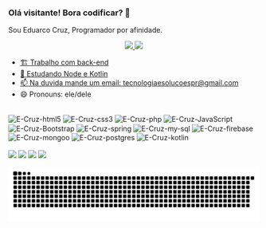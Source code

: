 ### Olá visitante! Bora codificar? 👀

Sou Eduarco Cruz, Programador por afinidade.

<div align="center">
  <a href="https://github.com/DecodingEduardoCruz">
  <img height="180em" src="https://github-readme-stats.vercel.app/api?username=DecodingEduardoCruz&show_icons=true&theme=dark&include_all_commits=true&count_private=true"/>
  <img height="180em" src="https://github-readme-stats.vercel.app/api/top-langs/?username=DecodingEduardoCruz&layout=compact&langs_count=7&theme=dark"/>
</div>

- 🏗  Trabalho com back-end
- 🌱 Estudando Node e Kotlin
- 📫 Na duvida mande um email: tecnologiaesolucoespr@gmail.com
- 😄 Pronouns: ele/dele
  
<div style="display: inline_block"><br> 
    <img align="center" alt="E-Cruz-html5" height="30" width="40" src="https://cdn.jsdelivr.net/gh/devicons/devicon/icons/html5/html5-original.svg" />
    <img align="center" alt="E-Cruz-css3" height="30" width="40" src="https://cdn.jsdelivr.net/gh/devicons/devicon/icons/css3/css3-original.svg" />
    <img align="center" alt="E-Cruz-php" height="30" width="40" src="https://cdn.jsdelivr.net/gh/devicons/devicon/icons/php/php-original.svg" />
    <img align="center" alt="E-Cruz-JavaScript" height="30" width="40" src="https://cdn.jsdelivr.net/gh/devicons/devicon/icons/javascript/javascript-original.svg" />
    <img align="center" alt="E-Cruz-Bootstrap" height="30" width="40" src="https://cdn.jsdelivr.net/gh/devicons/devicon/icons/bootstrap/bootstrap-plain.svg" />
    <img align="center" alt="E-Cruz-spring" height="30" width="40" src="https://cdn.jsdelivr.net/gh/devicons/devicon/icons/spring/spring-original.svg" />
    <img align="center" alt="E-Cruz-my-sql" height="30" width="40" src="https://cdn.jsdelivr.net/gh/devicons/devicon/icons/mysql/mysql-original.svg" />
    <img align="center" alt="E-Cruz-firebase" height="30" width="40" src="https://cdn.jsdelivr.net/gh/devicons/devicon/icons/firebase/firebase-plain.svg" />
    <img align="center" alt="E-Cruz-mongoo" height="30" width="40" src="https://cdn.jsdelivr.net/gh/devicons/devicon/icons/mongodb/mongodb-original.svg" />
    <img align="center" alt="E-Cruz-postgres" height="30" width="40" src="https://cdn.jsdelivr.net/gh/devicons/devicon/icons/postgresql/postgresql-original.svg" />
    <img align="center" alt="E-Cruz-kotlin" height="30" width="40" src="https://cdn.jsdelivr.net/gh/devicons/devicon/icons/kotlin/kotlin-original.svg" />
</div>
<div style="display: inline_block"><br> 
  <a href="https://www.youtube.com/channel/UC_-uuuZbY0AAt9CViNzvc-Q" target="_blank">
    <img src="https://img.shields.io/badge/YouTube-FF0000?style=for-the-badge&logo=youtube&logoColor=white" target="_blank"></a>
  
  <a href="https://instagram.com/palmasparana" target="_blank">
    <img src="https://img.shields.io/badge/-Instagram-840010?style=for-the-badge&logo=instagram&logoColor=white" target="_blank"></a>

  
  <a href = "mailto:tecnologiaesolucoespr@gmail.com">
    <img src="https://img.shields.io/badge/-Gmail-%890000?style=for-the-badge&logo=gmail&logoColor=white" target="_blank"></a>
  
  <a href="https://www.linkedin.com/in/decodingeduardocruz/" target="_blank">
    <img src="https://img.shields.io/badge/-LinkedIn-%230077B5?style=for-the-badge&logo=linkedin&logoColor=white" target="_blank"></a> 

  ![Snake animation](https://github.com/DecodingEduardoCruz/DecodingEduardoCruz/blob/output/github-contribution-grid-snake.svg)

</div>  


